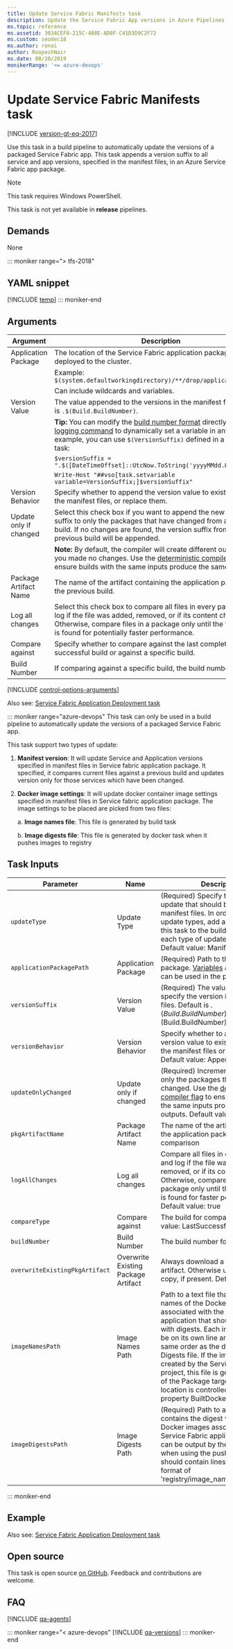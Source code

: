 ```yaml
---
title: Update Service Fabric Manifests task
description: Update the Service Fabric App versions in Azure Pipelines and Team Foundation Server (TFS)
ms.topic: reference
ms.assetid: 3034CEF8-215C-408E-AD0F-C41D3D9C2F72
ms.custom: seodec18
ms.author: ronai
author: RoopeshNair
ms.date: 08/20/2019
monikerRange: '<= azure-devops'
---
```


# Update Service Fabric Manifests task

[!INCLUDE [version-gt-eq-2017](../../../includes/version-gt-eq-2017.md)]

Use this task in a build pipeline to automatically update 
the versions of a packaged Service Fabric app.
This task appends a version suffix to all service and app versions, 
specified in the manifest files, in an Azure Service Fabric app package.

> [!NOTE]
> This task requires Windows PowerShell.
>
> This task is not yet available in **release** pipelines.

## Demands

None

::: moniker range="> tfs-2018"
## YAML snippet
[!INCLUDE [temp](../includes/yaml/ServiceFabricUpdateManifestsV2.md)]
::: moniker-end

## Arguments

| Argument | Description |
|--------- |------------ |
| Application Package | The location of the Service Fabric application package to be deployed to the cluster.
| | Example: `$(system.defaultworkingdirectory)/**/drop/applicationpackage` |
| | Can include wildcards and variables. |
| Version Value | The value appended to the versions in the manifest files. Default is `.$(Build.BuildNumber)`. |
| | **Tip:** You can modify the [build number format](../../process/run-number.md) directly or use a [logging command](https://go.microsoft.com/fwlink/?LinkId=821347) to dynamically set a variable in any format. For example, you can use `$(VersionSuffix)` defined in a PowerShell task:
| | `$versionSuffix = ".$([DateTimeOffset]::UtcNow.ToString('yyyyMMdd.HHmmss'))"` |
| | `Write-Host "##vso[task.setvariable variable=VersionSuffix;]$versionSuffix"` |
| Version Behavior | Specify whether to append the version value to existing values in the manifest files, or replace them. |
| Update only if changed | Select this check box if you want to append the new version suffix to only the packages that have changed from a previous build. If no changes are found, the version suffix from the previous build will be appended. |
|  |  **Note:** By default, the compiler will create different outputs even if you made no changes. Use the [deterministic compiler flag](https://go.microsoft.com/fwlink/?LinkId=808668) to ensure builds with the same inputs produce the same outputs. |
| Package Artifact Name | The name of the artifact containing the application package from the previous build. |
| Log all changes | Select this check box to compare all files in every package and log if the file was added, removed, or if its content changed. Otherwise, compare files in a package only until the first change is found for potentially faster performance. |
| Compare against | Specify whether to compare against the last completed, successful build or against a specific build. |
| Build Number | If comparing against a specific build, the build number to use. |

[!INCLUDE [control-options-arguments](../includes/control-options-arguments.md)]

Also see: [Service Fabric Application Deployment task](../deploy/service-fabric-deploy.md)

::: moniker range="azure-devops"
This task can only be used in a build pipeline to automatically update the versions of a packaged Service Fabric app.

This task support two types of update:

1. **Manifest version**: It will update Service and Application versions specified in manifest files in Service fabric application package. It specified, it compares current files against a previous build and updates version only for those services which have been changed.

1. **Docker image settings**: It will update docker container image settings specified in manifest files in Service fabric application package. The image settings to be placed are picked from two files:

    a. **Image names file**: This file is generated by build task

    b. **Image digests file**: This file is generated by docker task when it pushes images to registry


## Task Inputs

| Parameter | Name | Description |
|----------- |---- |------------ |
| `updateType` | Update Type | (Required) Specify the type of update that should be made to the manifest files. In order to use both update types, add an instance of this task to the build pipeline for each type of update to be executed. Default value: Manifest versions |
| `applicationPackagePath` | Application Package | (Required) Path to the application package. [Variables](../../build/variables.md) and wildcards can be used in the path |
| `versionSuffix` | Version Value | (Required) The value used to specify the version in the manifest files. Default is .$(Build.BuildNumber). Default value: .$(Build.BuildNumber) |
| `versionBehavior` | Version Behavior | Specify whether to append the version value to existing values in the manifest files or replace them. Default value: Append |
| `updateOnlyChanged` | Update only if changed | (Required) Incrementally update only the packages that have changed. Use the [deterministic compiler flag](https://go.microsoft.com/fwlink/?LinkId=808668) to ensure builds with the same inputs produce the same outputs. Default value: false |
| `pkgArtifactName` | Package Artifact Name | The name of the artifact containing the application package for comparison |
| `logAllChanges` | Log all changes | Compare all files in every package and log if the file was added, removed, or if its content changed. Otherwise, compare files in a package only until the first change is found for faster performance. Default value: true |
| `compareType` | Compare against | The build for comparison. Default value: LastSuccessful |
| `buildNumber` | Build Number | The build number for comparison |
| `overwriteExistingPkgArtifact` | Overwrite Existing Package Artifact | Always download a new copy of the artifact. Otherwise use an existing copy, if present. Default value: true
| `imageNamesPath` | Image Names Path | Path to a text file that contains the names of the Docker images associated with the Service Fabric application that should be updated with digests. Each image name must be on its own line and must be in the same order as the digests in Image Digests file. If the images are created by the Service Fabric project, this file is generated as part of the Package target and its output location is controlled by the property BuiltDockerImagesFilePath |
| `imageDigestsPath` | Image Digests Path | (Required) Path to a text file that contains the digest values of the Docker images associated with the Service Fabric application. This file can be output by the [Docker task](../../index.yml) when using the push action. The file should contain lines of text in the format of 'registry/image_name@digest_value' |

::: moniker-end

## Example

Also see: [Service Fabric Application Deployment task](../deploy/service-fabric-deploy.md)

## Open source

This task is open source [on GitHub](https://github.com/Microsoft/azure-pipelines-tasks). Feedback and contributions are welcome.

## FAQ
<!-- BEGINSECTION class="md-qanda" -->

[!INCLUDE [qa-agents](../../includes/qa-agents.md)]

::: moniker range="< azure-devops"
[!INCLUDE [qa-versions](../../includes/qa-versions.md)]
::: moniker-end

<!-- ENDSECTION -->